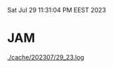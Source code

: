 Sat Jul 29 11:31:04 PM EEST 2023
# JAM
<a href='./cache/202307/29_23.log'>./cache/202307/29_23.log</a>
